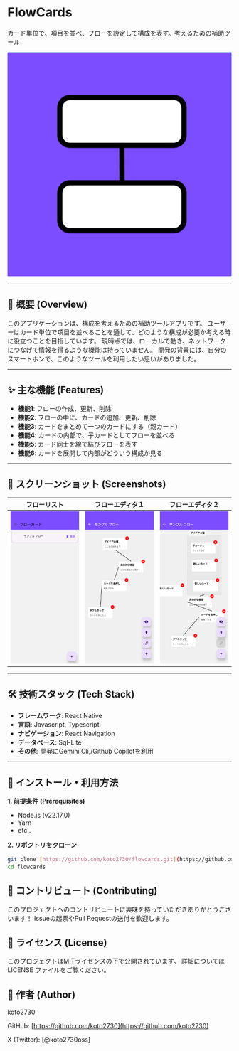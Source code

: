# FlowCards

カード単位で、項目を並べ、フローを設定して構成を表す。考えるための補助ツール

![icon](./.github/images/icon.png)

---

## 📖 概要 (Overview)

このアプリケーションは、構成を考えるための補助ツールアプリです。
ユーザーはカード単位で項目を並べることを通して、どのような構成が必要か考える時に役立つことを目指しています。
現時点では、ローカルで動き、ネットワークにつなげて情報を得るような機能は持っていません。
開発の背景には、自分のスマートホンで、このようなツールを利用したい思いがありました。

---

## ✨ 主な機能 (Features)

* **機能1**: フローの作成、更新、削除
* **機能2**: フローの中に、カードの追加、更新、削除
* **機能3**: カードをまとめて一つのカードにする（親カード）
* **機能4**: カードの内部で、子カードとしてフローを並べる
* **機能5**: カード同士を線で結びフローを表す
* **機能6**: カードを展開して内部がどういう構成か見る

---

## 📱 スクリーンショット (Screenshots)

|フローリスト|フローエディタ１|フローエディタ２|
|----|----|----|
|![screenshot-01](./.github/images/screenshot-01.png)|![screenshot-02](./.github/images/screenshot-02.png)|![screenshot-03](./.github/images/screenshot-03.png)

---

## 🛠️ 技術スタック (Tech Stack)

* **フレームワーク**: React Native
* **言語**: Javascript, Typescript
* **ナビゲーション**: React Navigation
* **データベース**: Sql-Lite
* **その他**: 開発にGemini Cli,/Github Copilotを利用

---

## 🚀 インストール・利用方法

**1. 前提条件 (Prerequisites)**
* Node.js (v22.17.0)
* Yarn
* etc..

**2. リポジトリをクローン**
```bash
git clone [https://github.com/koto2730/flowcards.git](https://github.com/koto2730/flowcards.git
cd flowcards
```

## 🙌 コントリビュート (Contributing)
このプロジェクトへのコントリビュートに興味を持っていただきありがとうございます！
Issueの起票やPull Requestの送付を歓迎します。

## 📜 ライセンス (License)
このプロジェクトはMITライセンスの下で公開されています。
詳細については LICENSE ファイルをご覧ください。

## 👤 作者 (Author)
koto2730

GitHub: [https://github.com/koto2730](https://github.com/koto2730)

X (Twitter): [@koto2730oss]